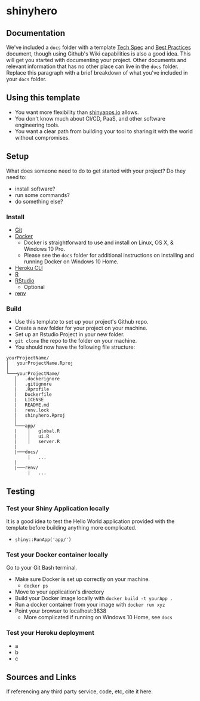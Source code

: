 # shinyhero

## Documentation
We've included a `docs` folder with a template [Tech Spec](/docs/Tech_Spec.md) and [Best Practices](/docs/Best_Practices.md) document, though using Github's Wiki capabilities is also a good idea. This will get you started with documenting your project.  Other documents and relevant information that has no other place can live in the `docs` folder.  Replace this paragraph with a brief breakdown of what you've included in your `docs` folder.

## Using this template
* You want more flexibility than [shinyapps.io](https://www.shinyapps.io/) allows.
* You don't know much about CI/CD, PaaS, and other software engineering tools. 
* You want a clear path from building your tool to sharing it with the world without compromises.

## Setup
What does someone need to do to get started with your project? Do they need to:
* install software?
* run some commands?
* do something else?  

### Install
* [Git](https://git-scm.com/book/en/v2/Getting-Started-Installing-Git)
* [Docker](https://docs.docker.com/v17.09/engine/installation/)
  + Docker is straightforward to use and install on Linux, OS X, & Windows 10 Pro.
  + Please see the `docs` folder for additional instructions on installing and running Docker on Windows 10 Home. 
* [Heroku CLI](https://devcenter.heroku.com/articles/heroku-cli)
* [R](https://cloud.r-project.org/)
* [RStudio](https://rstudio.com/products/rstudio/download/)
  + Optional
* [renv](https://github.com/rstudio/renv)

### Build
* Use this template to set up your project's Github repo.
* Create a new folder for your project on your machine.
* Set up an Rstudio Project in your new folder.
* `git clone` the repo to the folder on your machine.
* You should now have the following file structure: 

```
yourProjectName/
│   yourProjectName.Rproj    
│
└───yourProjectName/
   │   .dockerignore
   │   .gitignore
   |   .Rprofile
   |   Dockerfile
   |   LICENSE
   |   README.md
   |   renv.lock
   |   shinyhero.Rproj
   │
   └───app/
   |    │   global.R
   |    │   ui.R
   |    │   server.R
   |
   |───docs/
        |   ...
   |
   |───renv/
        |   ...
```

## Testing

### Test your Shiny Application locally
It is a good idea to test the Hello World application provided with the template before building anything more complicated.
* `shiny::RunApp('app/')`

### Test your Docker container locally
Go to your Git Bash terminal.
* Make sure Docker is set up correctly on your machine.
  + `docker ps`
* Move to your application's directory
* Build your Docker image locally with `docker build -t yourApp .`
* Run a docker container from your image with `docker run xyz`
* Point your browser to localhost:3838
  + More complicated if running on Windows 10 Home, see `docs`

### Test your Heroku deployment
* a
* b
* c

## Sources and Links
If referencing any third party service, code, etc, cite it here.
